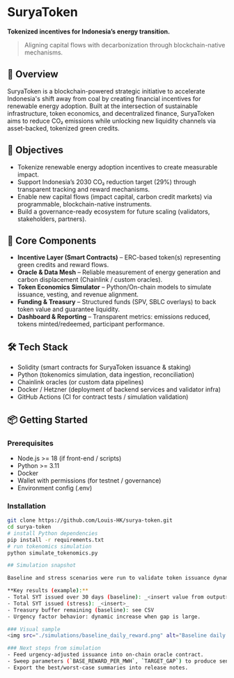 # SuryaToken  
**Tokenized incentives for Indonesia’s energy transition.**  
> Aligning capital flows with decarbonization through blockchain-native mechanisms.

## 🚀 Overview  
SuryaToken is a blockchain-powered strategic initiative to accelerate Indonesia's shift away from coal by creating financial incentives for renewable energy adoption. Built at the intersection of sustainable infrastructure, token economics, and decentralized finance, SuryaToken aims to reduce CO₂ emissions while unlocking new liquidity channels via asset-backed, tokenized green credits.

## 🎯 Objectives
- Tokenize renewable energy adoption incentives to create measurable impact.  
- Support Indonesia’s 2030 CO₂ reduction target (29%) through transparent tracking and reward mechanisms.  
- Enable new capital flows (impact capital, carbon credit markets) via programmable, blockchain-native instruments.  
- Build a governance-ready ecosystem for future scaling (validators, stakeholders, partners).

## 🧩 Core Components
- **Incentive Layer (Smart Contracts)** – ERC-based token(s) representing green credits and reward flows.  
- **Oracle & Data Mesh** – Reliable measurement of energy generation and carbon displacement (Chainlink / custom oracles).  
- **Token Economics Simulator** – Python/On-chain models to simulate issuance, vesting, and revenue alignment.  
- **Funding & Treasury** – Structured funds (SPV, SBLC overlays) to back token value and guarantee liquidity.  
- **Dashboard & Reporting** – Transparent metrics: emissions reduced, tokens minted/redeemed, participant performance.

## 🛠️ Tech Stack
- Solidity (smart contracts for SuryaToken issuance & staking)  
- Python (tokenomics simulation, data ingestion, reconciliation)  
- Chainlink oracles (or custom data pipelines)  
- Docker / Hetzner (deployment of backend services and validator infra)  
- GitHub Actions (CI for contract tests / simulation validation)  

## 📦 Getting Started

### Prerequisites
- Node.js >= 18 (if front-end / scripts)  
- Python >= 3.11  
- Docker  
- Wallet with permissions (for testnet / governance)  
- Environment config (.env)

### Installation 
```bash
git clone https://github.com/Louis-HK/surya-token.git
cd surya-token
# install Python dependencies
pip install -r requirements.txt
# run tokenomics simulation
python simulate_tokenomics.py

## Simulation snapshot

Baseline and stress scenarios were run to validate token issuance dynamics and treasury stabilisation.

**Key results (example):**
- Total SYT issued over 30 days (baseline): _<insert value from output>_  
- Total SYT issued (stress): _<insert>_  
- Treasury buffer remaining (baseline): see CSV  
- Urgency factor behavior: dynamic increase when gap is large.

### Visual sample
<img src="./simulations/baseline_daily_reward.png" alt="Baseline daily reward" width="600"/>

### Next steps from simulation
- Feed urgency-adjusted issuance into on-chain oracle contract.  
- Sweep parameters (`BASE_REWARD_PER_MWH`, `TARGET_GAP`) to produce sensitivity report.  
- Export the best/worst-case summaries into release notes.

